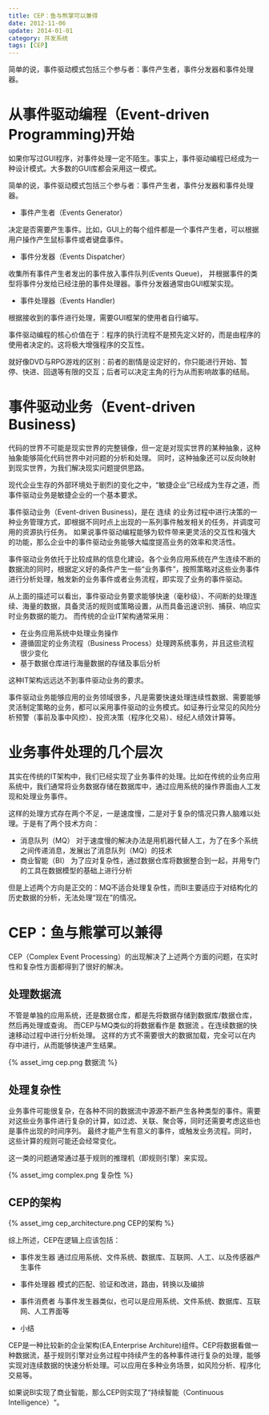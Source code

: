 ```yaml
---
title: CEP：鱼与熊掌可以兼得
date: 2012-11-06
update: 2014-01-01
category: 并发系统
tags: [CEP]
---
```


简单的说，事件驱动模式包括三个参与者：事件产生者，事件分发器和事件处理器。


从事件驱动编程（Event-driven Programming)开始
=============================================

如果你写过GUI程序，对事件处理一定不陌生。事实上，事件驱动编程已经成为一种设计模式。大多数的GUI库都会采用这一模式。

简单的说，事件驱动模式包括三个参与者：事件产生者，事件分发器和事件处理器。

-   事件产生者（Events Generator）

决定是否需要产生事件。比如，GUI上的每个组件都是一个事件产生者，可以根据用户操作产生鼠标事件或者键盘事件。

-   事件分发器（Events Dispatcher）

收集所有事件产生者发出的事件放入事件队列(Events Queue)，
并根据事件的类型将事件分发给已经注册的事件处理器。事件分发器通常由GUI框架实现。

-   事件处理器（Events Handler)

根据接收到的事件进行处理，需要GUI框架的使用者自行编写。

事件驱动编程的核心价值在于：程序的执行流程不是预先定义好的，而是由程序的使用者决定的。这将极大增强程序的交互性。

就好像DVD与RPG游戏的区别：前者的剧情是设定好的，你只能进行开始、暂停、快进、回退等有限的交互；后者可以决定主角的行为从而影响故事的结局。

事件驱动业务（Event-driven Business)
====================================

代码的世界不可能是现实世界的完整镜像，但一定是对现实世界的某种抽象，这种抽象能够简化代码世界中对问题的分析和处理。
同时，这种抽象还可以反向映射到现实世界，为我们解决现实问题提供思路。

现代企业生存的外部环境处于剧烈的变化之中，“敏捷企业”已经成为生存之道，而事件驱动业务是敏捷企业的一个基本要求。

事件驱动业务（Event-driven Business)，是在 连续
的业务过程中进行决策的一种业务管理方式，即根据不同时点上出现的一系列事件触发相关的任务，并调度可用的资源执行任务。
如果说事件驱动编程能够为软件带来更灵活的交互性和强大的功能，那么企业中的事件驱动业务能够大幅度提高业务的效率和灵活性。

事件驱动业务依托于比较成熟的信息化建设。各个业务应用系统在产生连续不断的数据流的同时，根据定义好的条件产生一些“业务事件”，按照策略对这些业务事件进行分析处理，触发新的业务事件或者业务流程，即实现了业务的事件驱动。

从上面的描述可以看出，事件驱动业务要求能够快速（毫秒级）、不间断的处理连续、海量的数据，具备灵活的规则或策略设置，从而具备迅速识别、捕获、响应实时业务数据的能力。
而传统的企业IT架构通常采用：

-   在业务应用系统中处理业务操作
-   遵循固定的业务流程（Business
    Process）处理跨系统事务，并且这些流程很少变化
-   基于数据仓库进行海量数据的存储及事后分析

这种IT架构远远达不到事件驱动业务的要求。

事件驱动业务能够应用的业务领域很多，凡是需要快速处理连续性数据、需要能够灵活制定策略的业务，都可以采用事件驱动的业务模式。如证券行业常见的风险分析预警（事前及事中风控）、投资决策（程序化交易）、经纪人绩效计算等。

业务事件处理的几个层次
======================

其实在传统的IT架构中，我们已经实现了业务事件的处理。比如在传统的业务应用系统中，我们通常将业务数据存储在数据库中，通过应用系统的操作界面由人工发现和处理业务事件。

这样的处理方式存在两个不足，一是速度慢，二是对于复杂的情况只靠人脑难以处理。于是有了两个技术方向：

-   消息队列（MQ）
    对于速度慢的解决办法是用机器代替人工，为了在多个系统之间传递消息，发展出了消息队列（MQ）的技术
-   商业智能（BI）
    为了应对复杂性，通过数据仓库将数据整合到一起，并用专门的工具在数据模型的基础上进行分析

但是上述两个方向是正交的：MQ不适合处理复杂性，而BI主要适应于对结构化的历史数据的分析，无法处理“现在”的情况。

CEP：鱼与熊掌可以兼得
=====================

CEP（Complex Event
Processing）的出现解决了上述两个方面的问题，在实时性和复杂性方面都得到了很好的解决。

处理数据流
----------

不管是单独的应用系统，还是数据仓库，都是先将数据存储到数据库/数据仓库，然后再处理或查询。
而CEP与MQ类似的将数据看作是 数据流
。在连续数据的快速移动过程中进行分析处理。
这样的方式不需要很大的数据加载，完全可以在内存中进行，从而能够快速产生结果。

{% asset_img cep.png 数据流 %}

处理复杂性
----------

业务事件可能很复杂，在各种不同的数据流中源源不断产生各种类型的事件。需要对这些业务事件进行复杂的计算，如过滤、关联、聚合等，同时还需要考虑这些也是事件出现的时间序列。
最终才能产生有意义的事件，或触发业务流程。同时，这些计算的规则可能还会经常变化。

这一类的问题通常通过基于规则的推理机（即规则引擎）来实现。

{% asset_img complex.png 复杂性 %}

CEP的架构
---------

{% asset_img cep_architecture.png CEP的架构 %}

综上所述，CEP在逻辑上应该包括：

-   事件发生器
    通过应用系统、文件系统、数据库、互联网、人工、以及传感器产生事件
-   事件处理器 模式的匹配、验证和改进，路由，转换以及编排
-   事件消费者
    与事件发生器类似，也可以是应用系统、文件系统、数据库、互联网、人工界面等

-   小结

CEP是一种比较新的企业架构(EA,Enterprise
Architure)组件。CEP将数据看做一种数据流，基于规则引擎对业务过程中持续产生的各种事件进行复杂的处理，能够实现对连续数据的快速分析处理。可以应用在多种业务场景，如风险分析、程序化交易等。

如果说BI实现了商业智能，那么CEP则实现了“持续智能（Continuous
Intelligence）“。

